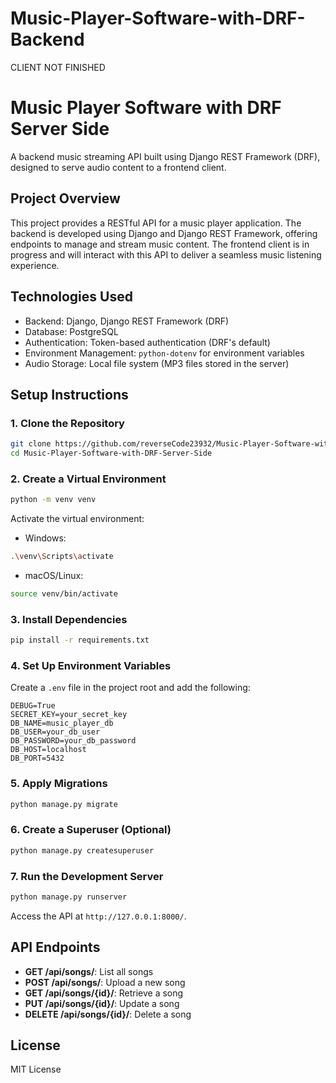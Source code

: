 # Music-Player-Software-with-DRF-Backend


CLIENT NOT FINISHED

# Music Player Software with DRF Server Side

A backend music streaming API built using Django REST Framework (DRF), designed to serve audio content to a frontend client.

## Project Overview

This project provides a RESTful API for a music player application. The backend is developed using Django and Django REST Framework, offering endpoints to manage and stream music content. The frontend client is in progress and will interact with this API to deliver a seamless music listening experience.

## Technologies Used

* Backend: Django, Django REST Framework (DRF)
* Database: PostgreSQL
* Authentication: Token-based authentication (DRF's default)
* Environment Management: `python-dotenv` for environment variables
* Audio Storage: Local file system (MP3 files stored in the server)

## Setup Instructions

### 1. Clone the Repository

```bash
git clone https://github.com/reverseCode23932/Music-Player-Software-with-DRF-Server-Side.git
cd Music-Player-Software-with-DRF-Server-Side
```

### 2. Create a Virtual Environment

```bash
python -m venv venv
```

Activate the virtual environment:

* Windows:

```bash
.\venv\Scripts\activate
```

* macOS/Linux:

```bash
source venv/bin/activate
```

### 3. Install Dependencies

```bash
pip install -r requirements.txt
```

### 4. Set Up Environment Variables

Create a `.env` file in the project root and add the following:

```
DEBUG=True
SECRET_KEY=your_secret_key
DB_NAME=music_player_db
DB_USER=your_db_user
DB_PASSWORD=your_db_password
DB_HOST=localhost
DB_PORT=5432
```

### 5. Apply Migrations

```bash
python manage.py migrate
```

### 6. Create a Superuser (Optional)

```bash
python manage.py createsuperuser
```

### 7. Run the Development Server

```bash
python manage.py runserver
```

Access the API at `http://127.0.0.1:8000/`.

## API Endpoints

* **GET /api/songs/**: List all songs
* **POST /api/songs/**: Upload a new song
* **GET /api/songs/{id}/**: Retrieve a song
* **PUT /api/songs/{id}/**: Update a song
* **DELETE /api/songs/{id}/**: Delete a song

## License

MIT License
